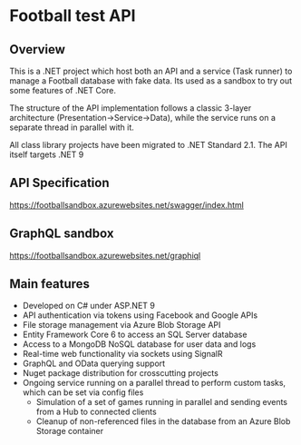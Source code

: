 # Football test API

## Overview
This is a .NET project which host both an API and a service (Task runner) to manage a Football database with fake data.
Its used as a sandbox to try out some features of .NET Core.

The structure of the API implementation follows a classic 3-layer architecture (Presentation->Service->Data), while the service runs
on a separate thread in parallel with it.

All class library projects have been migrated to .NET Standard 2.1. The API itself targets .NET 9

## API Specification
https://footballsandbox.azurewebsites.net/swagger/index.html

## GraphQL sandbox
https://footballsandbox.azurewebsites.net/graphiql

## Main features

* Developed on C# under ASP.NET 9
* API authentication via tokens using Facebook and Google APIs
* File storage management via Azure Blob Storage API
* Entity Framework Core 6 to access an SQL Server database
* Access to a MongoDB NoSQL database for user data and logs
* Real-time web functionality via sockets using SignalR
* GraphQL and OData querying support
* Nuget package distribution for crosscutting projects
* Ongoing service running on a parallel thread to perform custom tasks, which can be set via config files
  * Simulation of a set of games running in parallel and sending events from a Hub to connected clients
  * Cleanup of non-referenced files in the database from an Azure Blob Storage container
